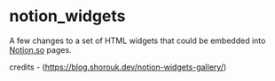 # notion_widgets
A few changes to a set of HTML widgets that could be embedded into [Notion.so](https://www.notion.so/) pages.

credits - (https://blog.shorouk.dev/notion-widgets-gallery/)
